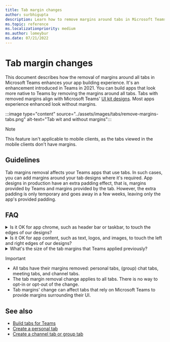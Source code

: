 ```yaml
---
title: Tab margin changes
author: surbhigupta
description: Learn how to remove margins around tabs in Microsoft Teams with UI kit. Know extra padding effect, margin size for left, right, top, and bottom.
ms.topic: reference
ms.localizationpriority: medium
ms.author: lomeybur
ms.date: 07/21/2022
---
```


# Tab margin changes

This document describes how the removal of margins around all tabs in Microsoft Teams enhances your app building experience. It's an enhancement introduced in Teams in 2021.
You can build apps that look more native to Teams by removing the margins around all tabs. Tabs with removed margins align with Microsoft Teams' [UI kit designs](~/tabs/design/tabs.md). Most apps experience enhanced look without margins.

:::image type="content" source="../assets/images/tabs/remove-margins-tabs.png" alt-text="Tab wit and without margins":::

> [!NOTE]
> This feature isn't applicable to mobile clients, as the tabs viewed in the mobile clients don't have margins.

## Guidelines

Tab margins removal affects your Teams apps that use tabs. In such cases, you can add margins around your tab designs where it's required. App designs in production have an extra padding effect, that is, margins provided by Teams and margins provided by the tab. However, the extra padding is only temporary and goes away in a few weeks, leaving only the app's provided padding.

## FAQ

<details>
<summary>Is it OK for app chrome, such as header bar or taskbar, to touch the edges of our designs?</summary>

Yes, it's allowed and Teams encourages such designs that help the app to feel native.
<br>
</details>

<details>
<summary>Is it OK for app content, such as text, logos, and images, to touch the left and right edges of our designs?</summary>

No, you must provide your own padding or margins of all app content to ensure that it doesn't touch the left and right edges of your UI. You can also add margins at the top of your tab, if necessary.
<br>
</details>

<details>
<summary>What's the size of the tab margins that Teams applied previously?</summary>

* Left and right: 20 pixels
* Top: 16 pixels
* Bottom: 0 pixels

<br>
</details>

> [!IMPORTANT]
>
> * All tabs have their margins removed: personal tabs, (group) chat tabs, meeting tabs, and channel tabs.
> * The tab margin removal change applies to all tabs. There is no way to opt-in or opt-out of the change.
> * Tab margins' change can affect tabs that rely on Microsoft Teams to provide margins surrounding their UI.

## See also

* [Build tabs for Teams](../tabs/what-are-tabs.md)
* [Create a personal tab](../tabs/how-to/create-personal-tab.md)
* [Create a channel tab or group tab](../tabs/how-to/create-channel-group-tab.md)
